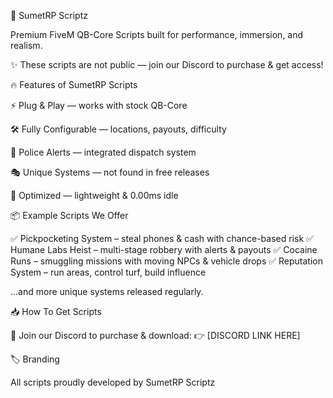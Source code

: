 🚀 SumetRP Scriptz

Premium FiveM QB-Core Scripts built for performance, immersion, and realism.

✨ These scripts are not public — join our Discord to purchase & get access!

🔥 Features of SumetRP Scripts

⚡ Plug & Play — works with stock QB-Core

🛠️ Fully Configurable — locations, payouts, difficulty

🚓 Police Alerts — integrated dispatch system

🎭 Unique Systems — not found in free releases

💎 Optimized — lightweight & 0.00ms idle

📦 Example Scripts We Offer

✅ Pickpocketing System – steal phones & cash with chance-based risk
✅ Humane Labs Heist – multi-stage robbery with alerts & payouts
✅ Cocaine Runs – smuggling missions with moving NPCs & vehicle drops
✅ Reputation System – run areas, control turf, build influence

…and more unique systems released regularly.

📥 How To Get Scripts

🔗 Join our Discord to purchase & download:
👉 [DISCORD LINK HERE]

🏷️ Branding

All scripts proudly developed by SumetRP Scriptz
